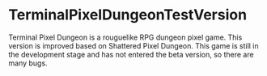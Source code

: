 # TerminalPixelDungeonTestVersion
Terminal Pixel Dungeon is a rouguelike RPG dungeon pixel game. This version is improved based on Shattered Pixel Dungeon. This game is still in the development stage and has not entered the beta version, so there are many bugs.
